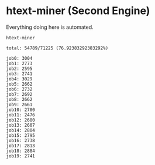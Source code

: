 # htext-miner (Second Engine)

Everything doing here is automated.

```
htext-miner

total: 54789/71225 (76.92383292383292%)

job0: 3004
job1: 2773
job2: 2595
job3: 2741
job4: 3029
job5: 2662
job6: 2732
job7: 2692
job8: 2662
job9: 2661
job10: 2700
job11: 2476
job12: 2680
job13: 2607
job14: 2804
job15: 2795
job16: 2738
job17: 2813
job18: 2884
job19: 2741
```